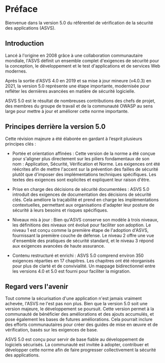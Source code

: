 # Préface

Bienvenue dans la version 5.0 du référentiel de vérification de la sécurité des applications (ASVS).

## Introduction

Lancé à l'origine en 2008 grâce à une collaboration communautaire mondiale, l'ASVS définit un ensemble complet d'exigences de sécurité pour la conception, le développement et le test d'applications et de services Web modernes.

Après la sortie d'ASVS 4.0 en 2019 et sa mise à jour mineure (v4.0.3) en 2021, la version 5.0 représente une étape importante, modernisée pour refléter les dernières avancées en matière de sécurité logicielle.

ASVS 5.0 est le résultat de nombreuses contributions des chefs de projet, des membres du groupe de travail et de la communauté OWASP au sens large pour mettre à jour et améliorer cette norme importante.

## Principes derrière la version 5.0

Cette révision majeure a été élaborée en gardant à l’esprit plusieurs principes clés :

* Portée et orientation affinées : Cette version de la norme a été conçue pour s'aligner plus directement sur les piliers fondamentaux de son nom : Application, Sécurité, Vérification et Norme. Les exigences ont été réécrites afin de mettre l'accent sur la prévention des failles de sécurité plutôt que d'imposer des implémentations techniques spécifiques. Les textes des exigences sont explicites et expliquent leur raison d'être.

* Prise en charge des décisions de sécurité documentées : ASVS 5.0 introduit des exigences de documentation des décisions de sécurité clés. Cela améliore la traçabilité et prend en charge les implémentations contextuelles, permettant aux organisations d'adapter leur posture de sécurité à leurs besoins et risques spécifiques.

* Niveaux mis à jour : Bien qu'ASVS conserve son modèle à trois niveaux, les définitions des niveaux ont évolué pour faciliter son adoption. Le niveau 1 est conçu comme la première étape de l'adoption d'ASVS, fournissant la première couche de défense. Le niveau 2 offre une vue d'ensemble des pratiques de sécurité standard, et le niveau 3 répond aux exigences avancées de haute assurance.

* Contenu restructuré et enrichi : ASVS 5.0 comprend environ 350 exigences réparties en 17 chapitres. Les chapitres ont été réorganisés pour plus de clarté et de convivialité. Un mappage bidirectionnel entre les versions 4.0 et 5.0 est fourni pour faciliter la migration.

## Regard vers l'avenir

Tout comme la sécurisation d'une application n'est jamais vraiment achevée, l'ASVS ne l'est pas non plus. Bien que la version 5.0 soit une version majeure, le développement se poursuit. Cette version permet à la communauté de bénéficier des améliorations et des ajouts accumulés, et pose également les bases de futures améliorations. Cela pourrait inclure des efforts communautaires pour créer des guides de mise en œuvre et de vérification, basés sur les exigences de base.

ASVS 5.0 est conçu pour servir de base fiable au développement de logiciels sécurisés. La communauté est invitée à adopter, contribuer et développer cette norme afin de faire progresser collectivement la sécurité des applications.
